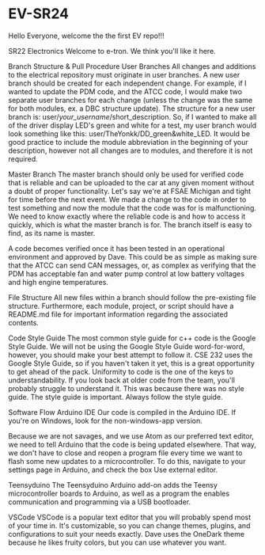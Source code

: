 # EV-SR24

Hello Everyone, welcome the the first EV repo!!!

SR22 Electronics
Welcome to e-tron. We think you'll like it here.

Branch Structure & Pull Procedure
User Branches
All changes and additions to the electrical repository must originate in user branches. A new user branch should be created for each independent change. For example, if I wanted to update the PDM code, and the ATCC code, I would make two separate user branches for each change (unless the change was the same for both modules, ex. a DBC structure update). The structure for a new user branch is: user/*your_username*/short_description. So, if I wanted to make all of the driver display LED's green and white for a test, my user branch would look something like this: user/TheYonkk/DD_green&white_LED. It would be good practice to include the module abbreviation in the beginning of your description, however not all changes are to modules, and therefore it is not required.

Master Branch
The master branch should only be used for verified code that is reliable and can be uploaded to the car at any given moment without a doubt of proper functionality. Let's say we're at FSAE Michigan and tight for time before the next event. We made a change to the code in order to test something and now the module that the code was for is malfunctioning. We need to know exactly where the reliable code is and how to access it quickly, which is what the master branch is for. The branch itself is easy to find, as its name is master.

A code becomes verified once it has been tested in an operational environment and approved by Dave. This could be as simple as making sure that the ATCC can send CAN messages, or, as complex as verifying that the PDM has acceptable fan and water pump control at low battery voltages and high engine temperatures.

File Structure
All new files within a branch should follow the pre-existing file structure. Furthermore, each module, project, or script should have a README.md file for important information regarding the associated contents.

Code Style Guide
The most common style guide for c++ code is the Google Style Guide. We will not be using the Google Style Guide word-for-word, however, you should make your best attempt to follow it. CSE 232 uses the Google Style Guide, so if you haven't taken it yet, this is a great opportunity to get ahead of the pack. Uniformity to code is the one of the keys to understandability. If you look back at older code from the team, you'll probably struggle to understand it. This was because there was no style guide. The style guide is important. Always follow the style guide.

Software Flow
Arduino IDE
Our code is compiled in the Arduino IDE. If you're on Windows, look for the non-windows-app version.

Because we are not savages, and we use Atom as our preferred text editor, we need to tell Arduino that the code is being updated elsewhere. That way, we don't have to close and reopen a program file every time we want to flash some new updates to a microcontroller. To do this, navigate to your settings page in Arduino, and check the box Use external editor.

Teensyduino
The Teensyduino Arduino add-on adds the Teensy microcontroller boards to Arduino, as well as a program the enables communication and programming via a USB bootloader.

VSCode
VSCode is a popular text editor that you will probably spend most of your time in. It's customizable, so you can change themes, plugins, and configurations to suit your needs exactly. Dave uses the OneDark theme because he likes fruity colors, but you can use whatever you want.
